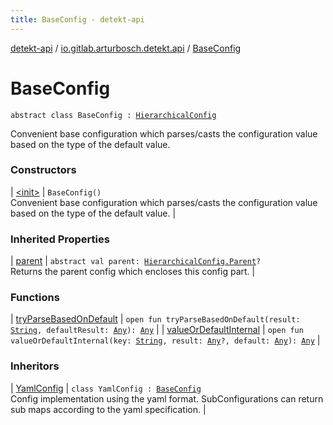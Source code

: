 ```yaml
---
title: BaseConfig - detekt-api
---
```


[detekt-api](../../index.html) / [io.gitlab.arturbosch.detekt.api](../index.html) / [BaseConfig](./index.html)

# BaseConfig

`abstract class BaseConfig : `[`HierarchicalConfig`](../-hierarchical-config/index.html)

Convenient base configuration which parses/casts the configuration value based on the type of the default value.

### Constructors

| [&lt;init&gt;](-init-.html) | `BaseConfig()`<br>Convenient base configuration which parses/casts the configuration value based on the type of the default value. |

### Inherited Properties

| [parent](../-hierarchical-config/parent.html) | `abstract val parent: `[`HierarchicalConfig.Parent`](../-hierarchical-config/-parent/index.html)`?`<br>Returns the parent config which encloses this config part. |

### Functions

| [tryParseBasedOnDefault](try-parse-based-on-default.html) | `open fun tryParseBasedOnDefault(result: `[`String`](https://kotlinlang.org/api/latest/jvm/stdlib/kotlin/-string/index.html)`, defaultResult: `[`Any`](https://kotlinlang.org/api/latest/jvm/stdlib/kotlin/-any/index.html)`): `[`Any`](https://kotlinlang.org/api/latest/jvm/stdlib/kotlin/-any/index.html) |
| [valueOrDefaultInternal](value-or-default-internal.html) | `open fun valueOrDefaultInternal(key: `[`String`](https://kotlinlang.org/api/latest/jvm/stdlib/kotlin/-string/index.html)`, result: `[`Any`](https://kotlinlang.org/api/latest/jvm/stdlib/kotlin/-any/index.html)`?, default: `[`Any`](https://kotlinlang.org/api/latest/jvm/stdlib/kotlin/-any/index.html)`): `[`Any`](https://kotlinlang.org/api/latest/jvm/stdlib/kotlin/-any/index.html) |

### Inheritors

| [YamlConfig](../-yaml-config/index.html) | `class YamlConfig : `[`BaseConfig`](./index.html)<br>Config implementation using the yaml format. SubConfigurations can return sub maps according to the yaml specification. |

